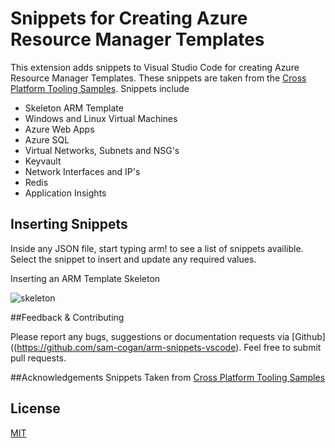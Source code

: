 # Snippets for Creating Azure Resource Manager Templates
This extension adds snippets to Visual Studio Code for creating Azure Resource Manager Templates. These snippets are taken from the [Cross Platform Tooling Samples](https://github.com/Azure/azure-xplat-arm-tooling). Snippets include

* Skeleton ARM Template
* Windows and Linux Virtual Machines
* Azure Web Apps
* Azure SQL
* Virtual Networks, Subnets and NSG's
* Keyvault
* Network Interfaces and IP's
* Redis
* Application Insights

## Inserting Snippets

Inside any JSON file, start typing arm! to see a list of snippets availible. Select the snippet to insert and update any required values.

Inserting an ARM Template Skeleton

![skeleton](https://raw.githubusercontent.com/sam-cogan/arm-snippets-vscode/master/Extension/images/skeleton.gif)

##Feedback & Contributing

Please report any bugs, suggestions or documentation requests via [Github]((https://github.com/sam-cogan/arm-snippets-vscode).
Feel free to submit pull requests.

##Acknowledgements
Snippets Taken from [Cross Platform Tooling Samples](https://github.com/Azure/azure-xplat-arm-tooling)
 
## License 
[MIT](https://github.com/sam-cogan/arm-snippets-vscode/blob/master/Extension/LICENSE.md)
